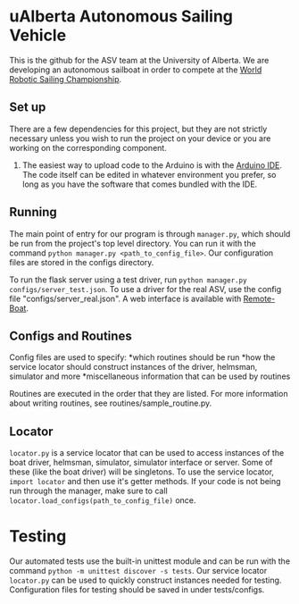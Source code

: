 # uAlberta Autonomous Sailing Vehicle
This is the github for the ASV team at the University of Alberta. We are developing an autonomous sailboat in order to compete at the [World Robotic Sailing Championship](https://github.com/WRSC).

## Set up
There are a few dependencies for this project, but they are not strictly necessary unless you wish to run the project on your device or you are working on the corresponding component.

1. The easiest way to upload code to the Arduino is with the [Arduino IDE](https://www.arduino.cc/en/Guide/HomePage). The code itself can be edited in whatever environment you prefer, so long as you have the software that comes bundled with the IDE.


## Running
The main point of entry for our program is through `manager.py`, which should be run from the project's top level directory. You can run it with the command `python manager.py <path_to_config_file>`. Our configuration files are stored in the configs directory. 

To run the flask server using a test driver, run `python manager.py configs/server_test.json`. To use a driver for the real ASV, use the config file "configs/server_real.json". A web interface is available with [Remote-Boat](https://github.com/Yash-Bhandari/Remote-Boat). 

## Configs and Routines
Config files are used to specify:
*which routines should be run
*how the service locator should construct instances of the driver, helmsman, simulator and more
*miscellaneous information that can be used by routines

Routines are executed in the order that they are listed. For more information about writing routines, see routines/sample_routine.py.

## Locator
`locator.py` is a service locator that can be used to access instances of the boat driver, helmsman, simulator, simulator interface or server. Some of these (like the boat driver) will be singletons. To use the service locator, `import locator` and then use it's getter methods. If your code is not being run through the manager, make sure to call `locator.load_configs(path_to_config_file)` once.

# Testing
Our automated tests use the built-in unittest module and can be run with the command `python -m unittest discover -s tests`. Our service locator `locator.py` can be used to quickly construct instances needed for testing. Configuration files for testing should be saved in under tests/configs.
